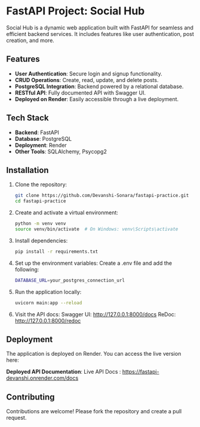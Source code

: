 # FastAPI Project: Social Hub

Social Hub is a dynamic web application built with FastAPI for seamless and efficient backend services. It includes features like user authentication, post creation, and more.

## Features

- **User Authentication**: Secure login and signup functionality.
- **CRUD Operations**: Create, read, update, and delete posts.
- **PostgreSQL Integration**: Backend powered by a relational database.
- **RESTful API**: Fully documented API with Swagger UI.
- **Deployed on Render**: Easily accessible through a live deployment.

## Tech Stack

- **Backend**: FastAPI
- **Database**: PostgreSQL
- **Deployment**: Render
- **Other Tools**: SQLAlchemy, Psycopg2

## Installation

1. Clone the repository:
   ```bash
   git clone https://github.com/Devanshi-Sonara/fastapi-practice.git
   cd fastapi-practice
2. Create and activate a virtual environment:
   ```bash
   python -m venv venv
   source venv/bin/activate  # On Windows: venv\Scripts\activate
3. Install dependencies:
   ```bash
   pip install -r requirements.txt

4. Set up the environment variables: Create a .env file and add the following:
   ```bash
   DATABASE_URL=your_postgres_connection_url

5. Run the application locally:
   ```bash
   uvicorn main:app --reload

6. Visit the API docs:
    Swagger UI: http://127.0.0.1:8000/docs
    ReDoc: http://127.0.0.1:8000/redoc

## Deployment
The application is deployed on Render. You can access the live version here:

**Deployed API Documentation**: Live API Docs : https://fastapi-devanshi.onrender.com/docs

## Contributing
Contributions are welcome! Please fork the repository and create a pull request.

